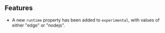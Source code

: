 ## Features

- A new `runtime` property has been added to `experimental`, with values of either "edge" or "nodejs".
